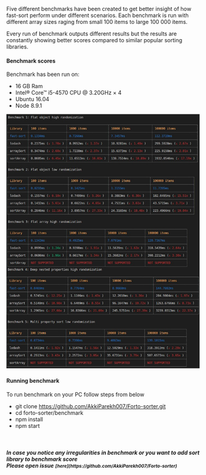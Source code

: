Five different benchmarks have been created to get better insight of how fast-sort perform under different scenarios.
Each benchmark is run with different array sizes raging from small 100 items to large 100 000 items.

Every run of benchmark outputs different results but the results are constantly showing better scores compared to similar popular sorting libraries.

#### Benchmark scores

Benchmark has been run on:

  * 16 GB Ram
  * Intel® Core™ i5-4570 CPU @ 3.20GHz × 4
  * Ubuntu 16.04
  * Node 8.9.1

![benchmark results](https://github.com/AkkiParekh007/Forto-sorter/raw/main/benchmark.jpg)

#### Running benchmark

To run benchmark on your PC follow steps from below

- git clone https://github.com/AkkiParekh007/Forto-sorter.git
- cd forto-sorter/benchmark
- npm install
- npm start


<h5>
  <br><br>In case you notice any irregularities in benchmark or you want to add sort library to benchmark score
  <br>Please open issue<small style="margin: 0 0.25rem">[here](https://github.com/AkkiParekh007/Forto-sorter)</small>
</h5>